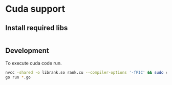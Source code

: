 # Cuda support

## Install required libs
```bash

```

## Development 
To execute cuda code run.

```bash
nvcc -shared -o librank.so rank.cu --compiler-options '-fPIC' && sudo cp librank.so /usr/lib/
go run *.go
```